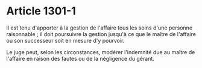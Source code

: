 # Article 1301-1

<p>Il est tenu d'apporter à la gestion de l'affaire tous les soins d'une personne raisonnable ; il doit poursuivre la gestion jusqu'à ce que le maître de l'affaire ou son successeur soit en mesure d'y pourvoir.</p><p>Le juge peut, selon les circonstances, modérer l'indemnité due au maître de l'affaire en raison des fautes ou de la négligence du gérant.</p>